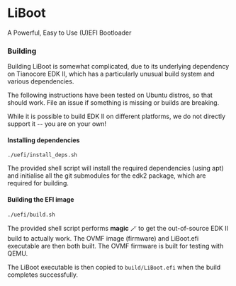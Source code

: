 # LiBoot
A Powerful, Easy to Use (U)EFI Bootloader

### Building

Building LiBoot is somewhat complicated, due to its underlying dependency on Tianocore EDK II, which has a particularly
unusual build system and various dependencies.

The following instructions have been tested on Ubuntu distros, so that should work. File an issue if something is missing
or builds are breaking. 

While it is possible to build EDK II on different platforms, we do not directly support it -- you are on your own!

#### Installing dependencies
    ./uefi/install_deps.sh

The provided shell script will install the required dependencies (using apt) and initialise all the git submodules for the edk2
package, which are required for building.

#### Building the EFI image
    ./uefi/build.sh

The provided shell script performs **magic** 🪄 to get the out-of-source EDK II build to actually work. The OVMF image (firmware) and LiBoot.efi
executable are then both built. The OVMF firmware is built for testing with QEMU.

The LiBoot executable is then copied to `build/LiBoot.efi` when the build completes successfully. 
